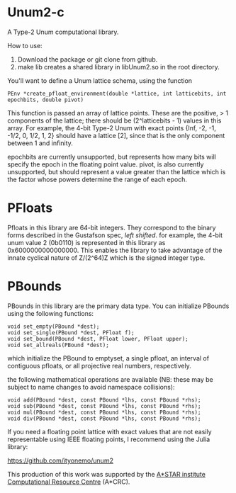 # Unum2-c

A Type-2 Unum computational library.

How to use:

1.  Download the package or git clone from github.
2.  make lib creates a shared library in libUnum2.so in the root directory.

You'll want to define a Unum lattice schema, using the function
```
PEnv *create_pfloat_environment(double *lattice, int latticebits, int epochbits, double pivot)
```

This function is passed an array of lattice points.  These are the positive, > 1
components of the lattice; there should be (2^latticebits - 1) values in this array.
For example, the 4-bit Type-2 Unum with exact points {Inf, -2, -1, -1/2, 0, 1/2, 1, 2}
should have a lattice [2], since that is the only component between 1 and infinity.

epochbits are currently unsupported, but represents how many bits will specify the
epoch in the floating point value.  pivot, is also currently unsupported, but should
represent a value greater than the lattice which is the factor whose powers determine
the range of each epoch.

PFloats
=======

Pfloats in this library are 64-bit integers.  They correspond to the binary forms
described in the Gustafson spec, *left shifted*.  for example, the 4-bit unum
value 2 (0b0110) is represented in this library as 0x6000000000000000.  This
enables the library to take advantage of the innate cyclical nature of Z/(2^64)Z
which is the signed integer type.

PBounds
=======

PBounds in this library are the primary data type.  You can initialize PBounds
using the following functions:

```
void set_empty(PBound *dest);
void set_single(PBound *dest, PFloat f);
void set_bound(PBound *dest, PFloat lower, PFloat upper);
void set_allreals(PBound *dest);
```

which initialize the PBound to emptyset, a single pfloat, an interval of contiguous
pfloats, or all projective real numbers, respectively.

the following mathematical operations are available (NB: these may be subject to
  name changes to avoid namespace collisions):

```
void add(PBound *dest, const PBound *lhs, const PBound *rhs);
void sub(PBound *dest, const PBound *lhs, const PBound *rhs);
void mul(PBound *dest, const PBound *lhs, const PBound *rhs);
void div(PBound *dest, const PBound *lhs, const PBound *rhs);
```

If you need a floating point lattice with exact values that are not easily
representable using IEEE floating points, I recommend using the Julia library:

https://github.com/ityonemo/unum2

This production of this work was supported by the [A*STAR institute](https://www.a-star.edu.sg/)
[Computational Resource Centre](https://www.acrc.a-star.edu.sg/) (A*CRC).
